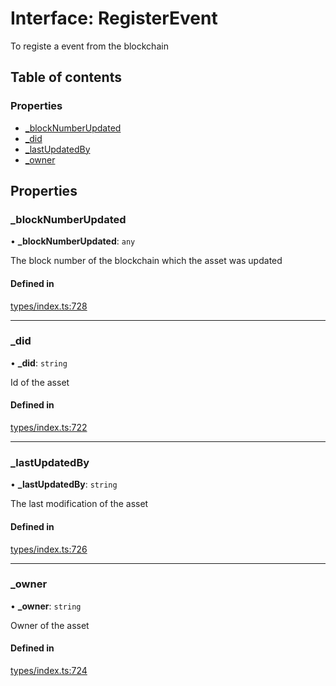 # Interface: RegisterEvent

To registe a event from the blockchain

## Table of contents

### Properties

- [\_blockNumberUpdated](RegisterEvent.md#_blocknumberupdated)
- [\_did](RegisterEvent.md#_did)
- [\_lastUpdatedBy](RegisterEvent.md#_lastupdatedby)
- [\_owner](RegisterEvent.md#_owner)

## Properties

### \_blockNumberUpdated

• **\_blockNumberUpdated**: `any`

The block number of the blockchain which the asset was updated

#### Defined in

[types/index.ts:728](https://github.com/nevermined-io/components-catalog/blob/2da13f5/lib/src/types/index.ts#L728)

___

### \_did

• **\_did**: `string`

Id of the asset

#### Defined in

[types/index.ts:722](https://github.com/nevermined-io/components-catalog/blob/2da13f5/lib/src/types/index.ts#L722)

___

### \_lastUpdatedBy

• **\_lastUpdatedBy**: `string`

The last modification of the asset

#### Defined in

[types/index.ts:726](https://github.com/nevermined-io/components-catalog/blob/2da13f5/lib/src/types/index.ts#L726)

___

### \_owner

• **\_owner**: `string`

Owner of the asset

#### Defined in

[types/index.ts:724](https://github.com/nevermined-io/components-catalog/blob/2da13f5/lib/src/types/index.ts#L724)
